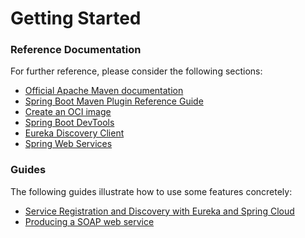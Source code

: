 # Getting Started

### Reference Documentation
For further reference, please consider the following sections:

* [Official Apache Maven documentation](https://maven.apache.org/guides/index.html)
* [Spring Boot Maven Plugin Reference Guide](https://docs.spring.io/spring-boot/docs/2.6.2/maven-plugin/reference/html/)
* [Create an OCI image](https://docs.spring.io/spring-boot/docs/2.6.2/maven-plugin/reference/html/#build-image)
* [Spring Boot DevTools](https://docs.spring.io/spring-boot/docs/2.6.2/reference/htmlsingle/#using-boot-devtools)
* [Eureka Discovery Client](https://docs.spring.io/spring-cloud-netflix/docs/current/reference/html/#service-discovery-eureka-clients)
* [Spring Web Services](https://docs.spring.io/spring-boot/docs/2.6.2/reference/htmlsingle/#boot-features-webservices)

### Guides
The following guides illustrate how to use some features concretely:

* [Service Registration and Discovery with Eureka and Spring Cloud](https://spring.io/guides/gs/service-registration-and-discovery/)
* [Producing a SOAP web service](https://spring.io/guides/gs/producing-web-service/)

